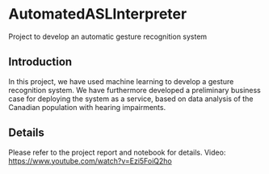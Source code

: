 # AutomatedASLInterpreter
Project to develop an automatic gesture recognition system

## Introduction

In this project, we have used machine learning to develop a gesture recognition system. We have furthermore developed a preliminary business case for deploying the system as a service, based on data analysis of the Canadian population with hearing impairments.

## Details

Please refer to the project report and notebook for details. Video: https://www.youtube.com/watch?v=Ezi5FoiQ2ho
